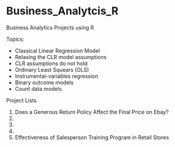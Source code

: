 # Business_Analytcis_R
Business Analytics Projects using R

Topics:
- Classical Linear Regression Model 
- Relaxing the CLR model assumptions 
- CLR assumptions do not hold
- Ordinary Least Squears (OLS)
- Instrumental-variables regression
- Binary outcome models
- Count data models

Project Lists
1. Does a Generous Return Policy Affect the Final Price on Ebay?
2. 
3.
4.
5. Effectiveness of Salesperson Training Program in Retail Stores


